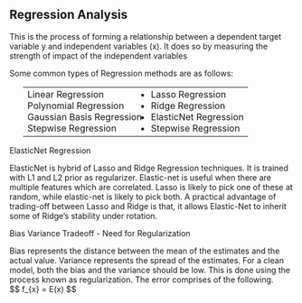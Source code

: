 ## Regression Analysis

<p>
    This is the process of forming a relationship between a dependent target variable y and independent variables (x). It does so by measuring the strength of impact of the independent variables 
</p>
Some common types of Regression methods are as follows:
<br>
<p>
    <ul>
        <table>
            <tr>
                <td>
                    <li>Linear Regression</li>
                    <li>Polynomial Regression</li>
                    <li>Gaussian Basis Regression</li>
                    <li>Stepwise Regression</li>
                </td>
                <td>
                    <li>Lasso Regression</li>
                    <li>Ridge Regression</li>
                    <li>ElasticNet Regression</li>
                    <li>Stepwise Regression</li>
                </td>
            </tr>
        </table>
    </ul>
</p>
<p>
    ElasticNet Regression
    <br>
    <p>
    ElasticNet is hybrid of Lasso and Ridge Regression techniques. It is trained with L1 and L2 prior as regularizer. Elastic-net is useful when there are multiple features which are correlated. Lasso is likely to pick one of these at random, while elastic-net is likely to pick both. A practical advantage of trading-off between Lasso and Ridge is that, it allows Elastic-Net to inherit some of Ridge’s stability under rotation.
    </p>
</p>
<p>
    Bias Variance Tradeoff - Need for Regularization
    <br>
    <p>
    Bias represents the distance between the mean of the estimates and the actual value. Variance represents the spread of the estimates. For a clean model, both the bias and the variance should be low. This is done using the process known as regularization. The error comprises of the following.
    <br>
    $$
    f_{x} = E(x)
    $$